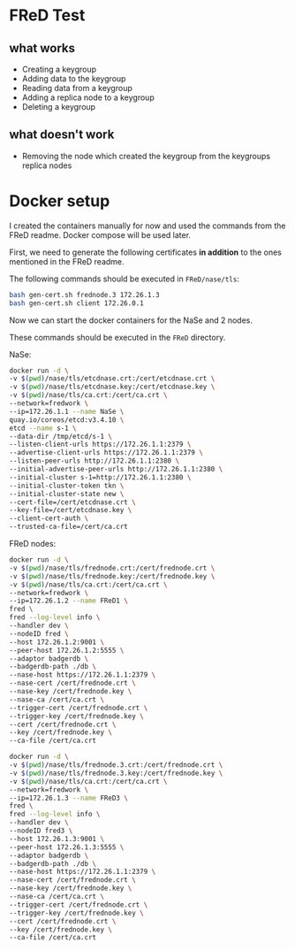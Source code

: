 # FReD Test

## what works
- Creating a keygroup
- Adding data to the keygroup
- Reading data from a keygroup
- Adding a replica node to a keygroup
- Deleting a keygroup

## what doesn't work
- Removing the node which created the keygroup from the keygroups replica nodes

# Docker setup

I created the containers manually for now and used the commands from the FReD readme. Docker compose will be used later.

First, we need to generate the following certificates **in addition** to the ones mentioned in the FReD readme.

The following commands should be executed in `FReD/nase/tls`:
```sh
bash gen-cert.sh frednode.3 172.26.1.3
bash gen-cert.sh client 172.26.0.1
```


Now we can start the docker containers for the NaSe and 2 nodes.

These commands should be executed in the `FReD` directory.

NaSe:
```sh
docker run -d \
-v $(pwd)/nase/tls/etcdnase.crt:/cert/etcdnase.crt \
-v $(pwd)/nase/tls/etcdnase.key:/cert/etcdnase.key \
-v $(pwd)/nase/tls/ca.crt:/cert/ca.crt \
--network=fredwork \
--ip=172.26.1.1 --name NaSe \
quay.io/coreos/etcd:v3.4.10 \
etcd --name s-1 \
--data-dir /tmp/etcd/s-1 \
--listen-client-urls https://172.26.1.1:2379 \
--advertise-client-urls https://172.26.1.1:2379 \
--listen-peer-urls http://172.26.1.1:2380 \
--initial-advertise-peer-urls http://172.26.1.1:2380 \
--initial-cluster s-1=http://172.26.1.1:2380 \
--initial-cluster-token tkn \
--initial-cluster-state new \
--cert-file=/cert/etcdnase.crt \
--key-file=/cert/etcdnase.key \
--client-cert-auth \
--trusted-ca-file=/cert/ca.crt
```

FReD nodes:
```sh
docker run -d \
-v $(pwd)/nase/tls/frednode.crt:/cert/frednode.crt \
-v $(pwd)/nase/tls/frednode.key:/cert/frednode.key \
-v $(pwd)/nase/tls/ca.crt:/cert/ca.crt \
--network=fredwork \
--ip=172.26.1.2 --name FReD1 \
fred \
fred --log-level info \
--handler dev \
--nodeID fred \
--host 172.26.1.2:9001 \
--peer-host 172.26.1.2:5555 \
--adaptor badgerdb \
--badgerdb-path ./db \
--nase-host https://172.26.1.1:2379 \
--nase-cert /cert/frednode.crt \
--nase-key /cert/frednode.key \
--nase-ca /cert/ca.crt \
--trigger-cert /cert/frednode.crt \
--trigger-key /cert/frednode.key \
--cert /cert/frednode.crt \
--key /cert/frednode.key \
--ca-file /cert/ca.crt
```

```sh
docker run -d \
-v $(pwd)/nase/tls/frednode.3.crt:/cert/frednode.crt \
-v $(pwd)/nase/tls/frednode.3.key:/cert/frednode.key \
-v $(pwd)/nase/tls/ca.crt:/cert/ca.crt \
--network=fredwork \
--ip=172.26.1.3 --name FReD3 \
fred \
fred --log-level info \
--handler dev \
--nodeID fred3 \
--host 172.26.1.3:9001 \
--peer-host 172.26.1.3:5555 \
--adaptor badgerdb \
--badgerdb-path ./db \
--nase-host https://172.26.1.1:2379 \
--nase-cert /cert/frednode.crt \
--nase-key /cert/frednode.key \
--nase-ca /cert/ca.crt \
--trigger-cert /cert/frednode.crt \
--trigger-key /cert/frednode.key \
--cert /cert/frednode.crt \
--key /cert/frednode.key \
--ca-file /cert/ca.crt
```
